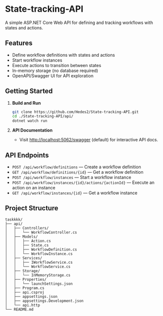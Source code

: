 # State-tracking-API

A simple ASP.NET Core Web API for defining and tracking workflows with states and actions.

## Features

- Define workflow definitions with states and actions
- Start workflow instances
- Execute actions to transition between states
- In-memory storage (no database required)
- OpenAPI/Swagger UI for API exploration

## Getting Started

1. **Build and Run**
   ```sh
   git clone https://github.com/Hedes2/State-tracking-API.git
   cd ./State-tracking-API/api/
   dotnet watch run
    ```

2. **API Documentation**
   - Visit [http://localhost:5062/swagger](http://localhost:5062/swagger) (default) for interactive API docs.

## API Endpoints

- `POST /api/workflow/definitions` — Create a workflow definition
- `GET /api/workflow/definitions/{id}` — Get a workflow definition
- `POST /api/workflow/instances` — Start a workflow instance
- `POST /api/workflow/instances/{id}/actions/{actionId}` — Execute an action on an instance
- `GET /api/workflow/instances/{id}` — Get a workflow instance

## Project Structure

```
taskkkk/
├── api/
│   ├── Controllers/
│   │   └── WorkflowController.cs
│   ├── Models/
│   │   ├── Action.cs
│   │   ├── State.cs
│   │   ├── WorkflowDefinition.cs
│   │   └── WorkflowInstance.cs
│   ├── Services/
│   │   ├── IWorkflowService.cs
│   │   └── WorkflowService.cs
│   ├── Storage/
│   │   └── InMemoryStorage.cs
│   ├── Properties/
│   │   └── launchSettings.json
│   ├── Program.cs
│   ├── api.csproj
│   ├── appsettings.json
│   ├── appsettings.Development.json
│   └── api.http
└── README.md
```
